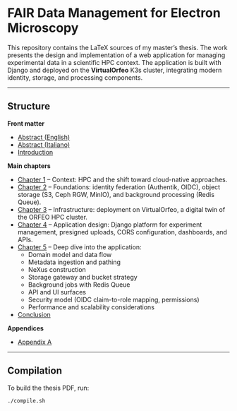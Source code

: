 # FAIR Data Management for Electron Microscopy

This repository contains the LaTeX sources of my master’s thesis.
The work presents the design and implementation of a web application for managing experimental data in a scientific HPC context. The application is built with Django and deployed on the **VirtualOrfeo** K3s cluster, integrating modern identity, storage, and processing components.

---

## Structure

**Front matter**
- [Abstract (English)](./front/Abstract_en.tex)  
- [Abstract (Italiano)](./front/Abstract_it.tex)  
- [Introduction](./front/Introduction.tex)

**Main chapters**
- [Chapter 1](./main/Chapter1.tex) – Context: HPC and the shift toward cloud-native approaches.  
- [Chapter 2](./main/Chapter2.tex) – Foundations: identity federation (Authentik, OIDC), object storage (S3, Ceph RGW, MinIO), and background processing (Redis Queue).  
- [Chapter 3](./main/Chapter3.tex) – Infrastructure: deployment on VirtualOrfeo, a digital twin of the ORFEO HPC cluster.  
- [Chapter 4](./main/Chapter4.tex) – Application design: Django platform for experiment management, presigned uploads, CORS configuration, dashboards, and APIs.  
- [Chapter 5](./main/Chapter5.tex) – Deep dive into the application:  
  - Domain model and data flow  
  - Metadata ingestion and pathing  
  - NeXus construction  
  - Storage gateway and bucket strategy  
  - Background jobs with Redis Queue  
  - API and UI surfaces  
  - Security model (OIDC claim-to-role mapping, permissions)  
  - Performance and scalability considerations  
- [Conclusion](./back/Conclusion.tex)

**Appendices**
- [Appendix A](./back/Appendix1.tex)

---

## Compilation

To build the thesis PDF, run:

```bash
./compile.sh

